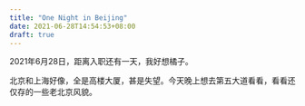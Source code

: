 ```yaml
---
title: "One Night in Beijing"
date: 2021-06-28T14:54:53+08:00
draft: true
---
```


2021年6月28日，距离入职还有一天，我好想橘子。

北京和上海好像，全是高楼大厦，甚是失望。今天晚上想去第五大道看看，看看还仅存的一些老北京风貌。
